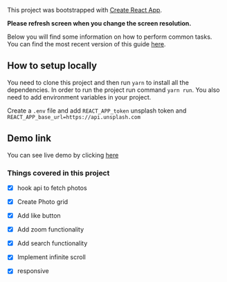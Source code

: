 This project was bootstrapped with [Create React App](https://github.com/facebookincubator/create-react-app).

**Please refresh screen when you change the screen resolution.**

Below you will find some information on how to perform common tasks.<br>
You can find the most recent version of this guide [here](https://github.com/facebookincubator/create-react-app/blob/master/packages/react-scripts/template/README.md).

## How to setup locally
You need to clone this project and then run ```yarn``` to install all the dependencies. In order to run the project run command ```yarn run```. You also need to add environment variables in your project.<br> 

Create a ```.env``` file and add ```REACT_APP_token``` unsplash token and ```REACT_APP_base_url=https://api.unsplash.com```

## Demo link

You can see live demo by clicking [here](https://signeasygallery.netlify.app) 

### Things covered in this project

- [x] hook api to fetch photos
- [x] Create Photo grid
- [x] Add like button
- [x]  Add zoom functionality
- [x]  Add search functionality
- [x]  Implement infinite scroll
- [x]  responsive 

